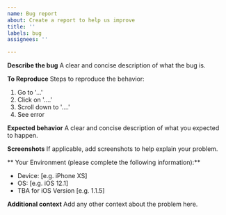```yaml
---
name: Bug report
about: Create a report to help us improve
title: ''
labels: bug
assignees: ''

---
```


**Describe the bug**
A clear and concise description of what the bug is.

**To Reproduce**
Steps to reproduce the behavior:
1. Go to '...'
2. Click on '....'
3. Scroll down to '....'
4. See error

**Expected behavior**
A clear and concise description of what you expected to happen.

**Screenshots**
If applicable, add screenshots to help explain your problem.

** Your Environment (please complete the following information):**
 - Device: [e.g. iPhone XS]
 - OS: [e.g. iOS 12.1]
 - TBA for iOS Version [e.g. 1.1.5]

**Additional context**
Add any other context about the problem here.
